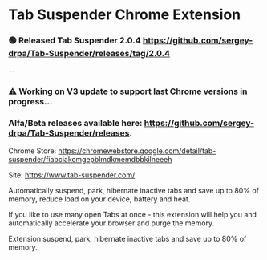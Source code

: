 # Tab Suspender Chrome Extension

### 🟢 Released Tab Suspender 2.0.4 https://github.com/sergey-drpa/Tab-Suspender/releases/tag/2.0.4

--

### ⚠️ Working on V3 update to support last Chrome versions in progress...

### Alfa/Beta releases available here: https://github.com/sergey-drpa/Tab-Suspender/releases.

Chrome Store: https://chromewebstore.google.com/detail/tab-suspender/fiabciakcmgepblmdkmemdbbkilneeeh

Site: https://www.tab-suspender.com/

Automatically suspend, park, hibernate inactive tabs and save up to 80% of memory, reduce load on your device, battery and heat.

If you like to use many open Tabs at once - this extension will help you and automatically accelerate your browser and purge the memory.
	
Extension suspend, park, hibernate inactive tabs and save up to 80% of memory.  

